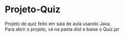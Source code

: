 # Projeto-Quiz
Projeto de quiz feito em sala de aula usando Java.<br>
Para abrir o projeto, vá na pasta dist e baixe o Quiz.jar


